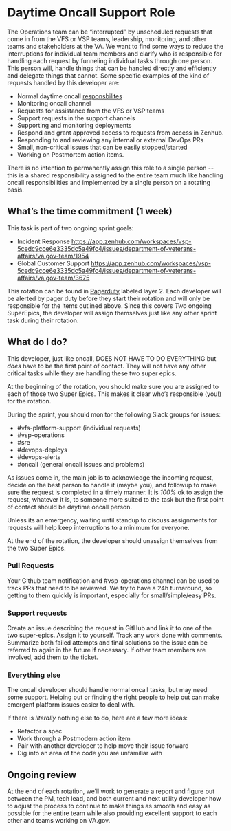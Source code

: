 # Daytime Oncall Support Role

The Operations team can be “interrupted” by unscheduled requests that come in from the VFS or VSP teams, leadership, monitoring, and other teams and stakeholders at the VA. We want to find some ways to reduce the interruptions for individual team members and clarify who is responsible for handling each request by funneling individual tasks through one person. This person will, handle things that can be handled directly and efficiently and delegate things that cannot. Some specific examples of the kind of requests handled by this developer are:

* Normal daytime oncall [responsbilites](https://github.com/department-of-veterans-affairs/va.gov-team-sensitive/tree/master/OnCall) 
* Monitoring oncall channel
* Requests for assistance from the VFS or VSP teams
* Support requests in the support channels
* Supporting and monitoring deployments
* Respond and grant approved access to requests from access in Zenhub.
* Responding to and reviewing any internal or external DevOps PRs
* Small, non-critical issues that can be easily stopped/started
* Working on Postmortem action items.

There is no intention to permanently assign this role to a single person -- this is a shared responsibility assigned to the entire team much like handling oncall responsibilities and implemented by a single person on a rotating basis.

## What’s the time commitment (1 week)

This task is part of two ongoing sprint goals:

* Incident Response https://app.zenhub.com/workspaces/vsp-5cedc9cce6e3335dc5a49fc4/issues/department-of-veterans-affairs/va.gov-team/1954
* Global Customer Support https://app.zenhub.com/workspaces/vsp-5cedc9cce6e3335dc5a49fc4/issues/department-of-veterans-affairs/va.gov-team/3675

This rotation can be found in [Pagerduty](https://dsva.pagerduty.com/schedules#PGIEA8Q) labeled layer 2. Each developer will be alerted by pager duty before they start their rotation and will only be responsible for the items outlined above. Since this covers *Two* ongoing SuperEpics, the developer will assign themselves just like any other sprint task during their rotation.

## What do I do?

This developer, just like oncall, DOES NOT HAVE TO DO EVERYTHING but _does_ have to be the first point of contact. They will not have any other critical tasks while they are handling these two super epics.

At the beginning of the rotation, you should make sure you are assigned to each of those two Super Epics. This makes it clear who’s responsible (you!) for the rotation. 

During the sprint, you should monitor the following Slack groups for issues:
* #vfs-platform-support (individual requests)
* #vsp-operations 
* #sre
* #devops-deploys 
* #devops-alerts
* #oncall (general oncall issues and problems)

As issues come in, the main job is to acknowledge the incoming request, decide on the best person to handle it (maybe you), and followup to make sure the request is completed in a timely manner. It is *100%* ok to assign the request, whatever it is, to someone more suited to the task but the first point of contact should be daytime oncall person. 

Unless its an emergency, waiting until standup to discuss assignments for requests will help keep interruptions to a minimum for everyone.

At the end of the rotation, the developer should unassign themselves from the two Super Epics.

### Pull Requests

Your Github team notification and #vsp-operations channel can be used to track PRs that need to be reviewed. We try to have a 24h turnaround, so getting to them quickly is important, especially for small/simple/easy PRs.

### Support requests

Create an issue describing the request in GitHub and link it to one of the two super-epics. Assign it to yourself. Track any work done with comments. Summarize both failed attempts and final solutions so the issue can be referred to again in the future if necessary. If other team members are involved, add them to the ticket.

### Everything else

The oncall developer should handle normal oncall tasks, but may need some support. Helping out or finding the right people to help out can make emergent platform issues easier to deal with.

If there is *literally* nothing else to do, here are a few more ideas:

* Refactor a spec
* Work through a Postmodern action item
* Pair with another developer to help move their issue forward
* Dig into an area of the code you are unfamiliar with

## Ongoing review

At the end of each rotation, we’ll work to generate a report and figure out between the PM, tech lead, and both current and next utility developer how to adjust the process to continue to make things as smooth and easy as possible for the entire team while also providing excellent support to each other and teams working on VA.gov.
